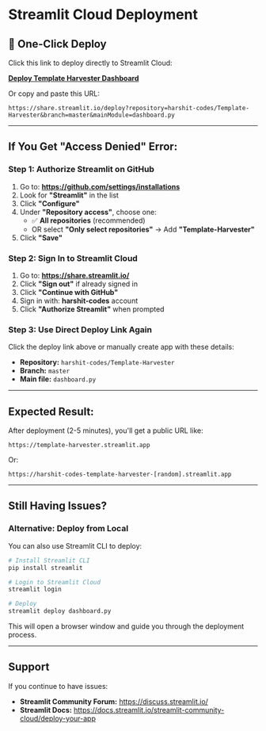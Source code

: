 # Streamlit Cloud Deployment

## 🚀 One-Click Deploy

Click this link to deploy directly to Streamlit Cloud:

**[Deploy Template Harvester Dashboard](https://share.streamlit.io/deploy?repository=harshit-codes/Template-Harvester&branch=master&mainModule=dashboard.py)**

Or copy and paste this URL:
```
https://share.streamlit.io/deploy?repository=harshit-codes/Template-Harvester&branch=master&mainModule=dashboard.py
```

---

## If You Get "Access Denied" Error:

### Step 1: Authorize Streamlit on GitHub

1. Go to: **https://github.com/settings/installations**
2. Look for **"Streamlit"** in the list
3. Click **"Configure"**
4. Under **"Repository access"**, choose one:
   - ✅ **All repositories** (recommended)
   - OR select **"Only select repositories"** → Add **"Template-Harvester"**
5. Click **"Save"**

### Step 2: Sign In to Streamlit Cloud

1. Go to: **https://share.streamlit.io/**
2. Click **"Sign out"** if already signed in
3. Click **"Continue with GitHub"**
4. Sign in with: **harshit-codes** account
5. Click **"Authorize Streamlit"** when prompted

### Step 3: Use Direct Deploy Link Again

Click the deploy link above or manually create app with these details:

- **Repository:** `harshit-codes/Template-Harvester`
- **Branch:** `master`
- **Main file:** `dashboard.py`

---

## Expected Result:

After deployment (2-5 minutes), you'll get a public URL like:

```
https://template-harvester.streamlit.app
```

Or:

```
https://harshit-codes-template-harvester-[random].streamlit.app
```

---

## Still Having Issues?

### Alternative: Deploy from Local

You can also use Streamlit CLI to deploy:

```bash
# Install Streamlit CLI
pip install streamlit

# Login to Streamlit Cloud
streamlit login

# Deploy
streamlit deploy dashboard.py
```

This will open a browser window and guide you through the deployment process.

---

## Support

If you continue to have issues:
- **Streamlit Community Forum:** https://discuss.streamlit.io/
- **Streamlit Docs:** https://docs.streamlit.io/streamlit-community-cloud/deploy-your-app
